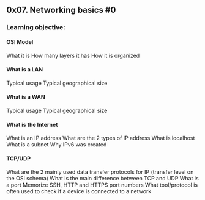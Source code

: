 ## 0x07. Networking basics #0
### Learning objective:
#### OSI Model
What it is
How many layers it has
How it is organized
#### What is a LAN
Typical usage
Typical geographical size
#### What is a WAN
Typical usage
Typical geographical size
#### What is the Internet
What is an IP address
What are the 2 types of IP address
What is localhost
What is a subnet
Why IPv6 was created
#### TCP/UDP
What are the 2 mainly used data transfer protocols for IP (transfer level on the OSI schema)
What is the main difference between TCP and UDP
What is a port
Memorize SSH, HTTP and HTTPS port numbers
What tool/protocol is often used to check if a device is connected to a network
